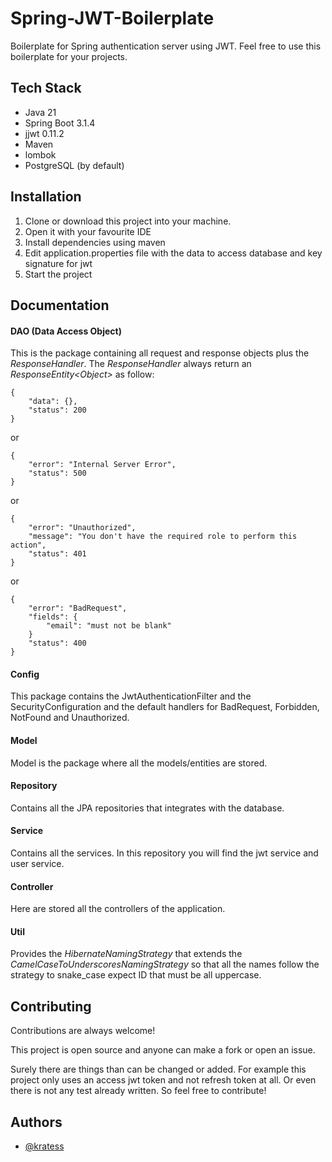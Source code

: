 
# Spring-JWT-Boilerplate

Boilerplate for Spring authentication server using JWT. Feel free to use this boilerplate for your projects.

## Tech Stack

* Java 21
* Spring Boot 3.1.4
* jjwt 0.11.2
* Maven
* lombok
* PostgreSQL (by default)

## Installation

1. Clone or download this project into your machine.
2. Open it with your favourite IDE
3. Install dependencies using maven
4. Edit application.properties file with the data to access database and key signature for jwt
5. Start the project

## Documentation

#### DAO (Data Access Object)

This is the package containing all request and response objects plus the *ResponseHandler*. The *ResponseHandler* always return an *ResponseEntity\<Object\>* as follow:

```
{
    "data": {},
    "status": 200
}
```

or

```
{
    "error": "Internal Server Error",
    "status": 500
}
```

or

```
{
    "error": "Unauthorized",
    "message": "You don't have the required role to perform this action",
    "status": 401
}
```

or

```
{
    "error": "BadRequest",
    "fields": {
        "email": "must not be blank"
    }
    "status": 400
}
```

#### Config

This package contains the JwtAuthenticationFilter and the SecurityConfiguration and the default handlers for BadRequest, Forbidden, NotFound and Unauthorized.

#### Model

Model is the package where all the models/entities are stored.

#### Repository

Contains all the JPA repositories that integrates with the database.

#### Service

Contains all the services. In this repository you will find the jwt service and user service.

#### Controller

Here are stored all the controllers of the application.

#### Util

Provides the *HibernateNamingStrategy* that extends the *CamelCaseToUnderscoresNamingStrategy* so that all the names follow the strategy to snake_case expect ID that must be all uppercase.

## Contributing

Contributions are always welcome!

This project is open source and anyone can make a fork or open an issue.

Surely there are things than can be changed or added. For example this project only uses an access jwt token and not refresh token at all. Or even there is not any test already written. So feel free to contribute!

## Authors

- [@kratess](https://www.github.com/kratess)
